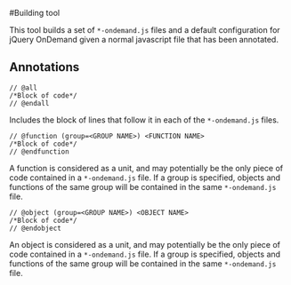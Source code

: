 #Building tool

This tool builds a set of `*-ondemand.js` files and a default configuration for jQuery OnDemand given a normal javascript file that has been annotated.

## Annotations

	// @all
	/*Block of code*/
	// @endall
	
Includes the block of lines that follow it in each of the `*-ondemand.js` files.

	// @function (group=<GROUP NAME>) <FUNCTION NAME>
	/*Block of code*/
	// @endfunction
	
A function is considered as a unit, and may potentially be the only piece of code contained in a `*-ondemand.js` file. If a group is specified, objects and functions of the same group will be contained in the same `*-ondemand.js` file.

	// @object (group=<GROUP NAME>) <OBJECT NAME>
	/*Block of code*/
	// @endobject
	
An object is considered as a unit, and may potentially be the only piece of code contained in a `*-ondemand.js` file. If a group is specified, objects and functions of the same group will be contained in the same `*-ondemand.js` file.